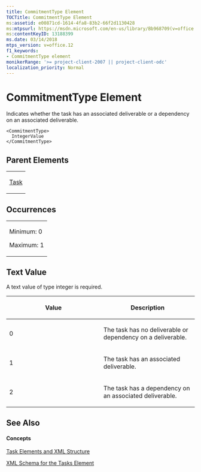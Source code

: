 ```yaml
---
title: CommitmentType Element
TOCTitle: CommitmentType Element
ms:assetid: e00871cd-1614-4fa8-83b2-66f2d1130428
ms:mtpsurl: https://msdn.microsoft.com/en-us/library/Bb968709(v=office.12)
ms:contentKeyID: 13188399
ms.date: 03/14/2018
mtps_version: v=office.12
f1_keywords:
- CommitmentType element
monikerRange: '>= project-client-2007 || project-client-odc'
localization_priority: Normal
---
```


# CommitmentType Element




Indicates whether the task has an associated deliverable or a dependency on an associated deliverable.

    <CommitmentType>
      IntegerValue
    </CommitmentType>

## Parent Elements

<table>
<colgroup>
<col style="width: 100%" />
</colgroup>
<tbody>
<tr class="odd">
<td><p><a href="task-element.md">Task</a></p></td>
</tr>
</tbody>
</table>

## Occurrences

<table>
<colgroup>
<col style="width: 100%" />
</colgroup>
<tbody>
<tr class="odd">
<td><p>Minimum: 0</p>
<p>Maximum: 1</p></td>
</tr>
</tbody>
</table>

## Text Value

A text value of type integer is required.

<table>
<colgroup>
<col style="width: 50%" />
<col style="width: 50%" />
</colgroup>
<thead>
<tr class="header">
<th><p>Value</p></th>
<th><p>Description</p></th>
</tr>
</thead>
<tbody>
<tr class="odd">
<td><p>0</p></td>
<td><p>The task has no deliverable or dependency on a deliverable.</p></td>
</tr>
<tr class="even">
<td><p>1</p></td>
<td><p>The task has an associated deliverable.</p></td>
</tr>
<tr class="odd">
<td><p>2</p></td>
<td><p>The task has a dependency on an associated deliverable.</p></td>
</tr>
</tbody>
</table>

## See Also

#### Concepts

[Task Elements and XML Structure](task-elements-and-xml-structure.md)

[XML Schema for the Tasks Element](xml-schema-for-the-tasks-element.md)

